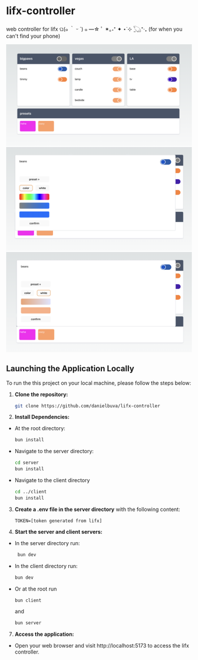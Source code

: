 # lifx-controller

web controller for lifx ଘ(๑ ｀ ᵕ ´) ๑ ━☆ ﾟ ✶｡˖⁺ ✦ ⋆˙⊹ 𓆏⁺‧₊
(for when you can't find your phone)

![Example Screenshot](screenshots/main.png)
![Example Screenshot](screenshots/color-light.png)
![Example Screenshot](screenshots/white-light.png)

## Launching the Application Locally

To run the this project on your local machine, please follow the steps below:

1. **Clone the repository:**

   ```bash
   git clone https://github.com/danielbuva/lifx-controller
   ```

2. **Install Dependencies:**

- At the root directory:
  ```bash
  bun install
  ```
- Navigate to the server directory:
  ```bash
  cd server
  bun install
  ```
- Navigate to the client directory
  ```bash
  cd ../client
  bun install
  ```

3. **Create a .env file in the server directory** with the following content:

   ```plaintext
   TOKEN=[token generated from lifx]
   ```

4. **Start the server and client servers:**

- In the server directory run:
  ```bash
   bun dev
  ```
- In the client directory run:
  ```bash
  bun dev
  ```
- Or at the root run
  ```bash
  bun client
  ```
  and
  ```bash
  bun server
  ```

7. **Access the application:**

- Open your web browser and visit http://localhost:5173 to access the lifx controller.
